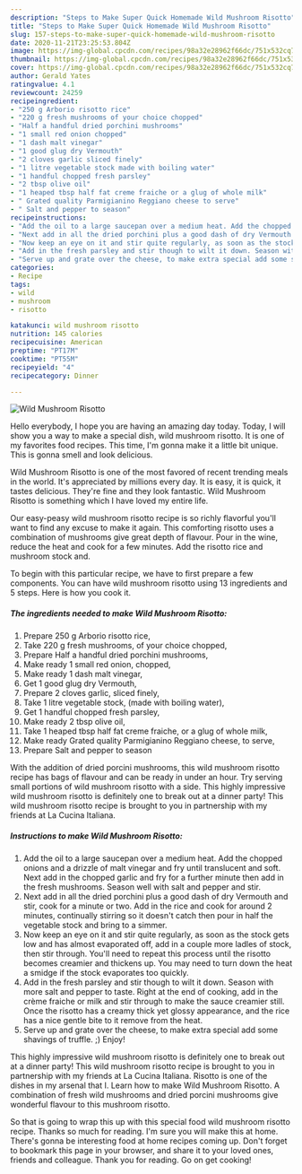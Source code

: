 ```yaml
---
description: "Steps to Make Super Quick Homemade Wild Mushroom Risotto"
title: "Steps to Make Super Quick Homemade Wild Mushroom Risotto"
slug: 157-steps-to-make-super-quick-homemade-wild-mushroom-risotto
date: 2020-11-21T23:25:53.804Z
image: https://img-global.cpcdn.com/recipes/98a32e28962f66dc/751x532cq70/wild-mushroom-risotto-recipe-main-photo.jpg
thumbnail: https://img-global.cpcdn.com/recipes/98a32e28962f66dc/751x532cq70/wild-mushroom-risotto-recipe-main-photo.jpg
cover: https://img-global.cpcdn.com/recipes/98a32e28962f66dc/751x532cq70/wild-mushroom-risotto-recipe-main-photo.jpg
author: Gerald Yates
ratingvalue: 4.1
reviewcount: 24259
recipeingredient:
- "250 g Arborio risotto rice"
- "220 g fresh mushrooms of your choice chopped"
- "Half a handful dried porchini mushrooms"
- "1 small red onion chopped"
- "1 dash malt vinegar"
- "1 good glug dry Vermouth"
- "2 cloves garlic sliced finely"
- "1 litre vegetable stock made with boiling water"
- "1 handful chopped fresh parsley"
- "2 tbsp olive oil"
- "1 heaped tbsp half fat creme fraiche or a glug of whole milk"
- " Grated quality Parmigianino Reggiano cheese to serve"
- " Salt and pepper to season"
recipeinstructions:
- "Add the oil to a large saucepan over a medium heat. Add the chopped onions and a drizzle of malt vinegar and fry until translucent and soft. Next add in the chopped garlic and fry for a further minute then add in the fresh mushrooms. Season well with salt and pepper and stir."
- "Next add in all the dried porchini plus a good dash of dry Vermouth and stir, cook for a minute or two. Add in the rice and cook for around 2 minutes, continually stirring so it doesn&#39;t catch then pour in half the vegetable stock and bring to a simmer."
- "Now keep an eye on it and stir quite regularly, as soon as the stock gets low and has almost evaporated off, add in a couple more ladles of stock, then stir through. You&#39;ll need to repeat this process until the risotto becomes creamier and thickens up. You may need to turn down the heat a smidge if the stock evaporates too quickly."
- "Add in the fresh parsley and stir though to wilt it down. Season with more salt and pepper to taste. Right at the end of cooking, add in the crème fraiche or milk and stir through to make the sauce creamier still. Once the risotto has a creamy thick yet glossy appearance, and the rice has a nice gentle bite to it remove from the heat."
- "Serve up and grate over the cheese, to make extra special add some shavings of truffle. ;) Enjoy!"
categories:
- Recipe
tags:
- wild
- mushroom
- risotto

katakunci: wild mushroom risotto 
nutrition: 145 calories
recipecuisine: American
preptime: "PT17M"
cooktime: "PT55M"
recipeyield: "4"
recipecategory: Dinner

---
```



![Wild Mushroom Risotto](https://img-global.cpcdn.com/recipes/98a32e28962f66dc/751x532cq70/wild-mushroom-risotto-recipe-main-photo.jpg)

Hello everybody, I hope you are having an amazing day today. Today, I will show you a way to make a special dish, wild mushroom risotto. It is one of my favorites food recipes. This time, I'm gonna make it a little bit unique. This is gonna smell and look delicious.

Wild Mushroom Risotto is one of the most favored of recent trending meals in the world. It's appreciated by millions every day. It is easy, it is quick, it tastes delicious. They're fine and they look fantastic. Wild Mushroom Risotto is something which I have loved my entire life.

Our easy-peasy wild mushroom risotto recipe is so richly flavorful you&#39;ll want to find any excuse to make it again. This comforting risotto uses a combination of mushrooms give great depth of flavour. Pour in the wine, reduce the heat and cook for a few minutes. Add the risotto rice and mushroom stock and.


To begin with this particular recipe, we have to first prepare a few components. You can have wild mushroom risotto using 13 ingredients and 5 steps. Here is how you cook it.

<!--inarticleads1-->

##### The ingredients needed to make Wild Mushroom Risotto:

1. Prepare 250 g Arborio risotto rice,
1. Take 220 g fresh mushrooms, of your choice chopped,
1. Prepare Half a handful dried porchini mushrooms,
1. Make ready 1 small red onion, chopped,
1. Make ready 1 dash malt vinegar,
1. Get 1 good glug dry Vermouth,
1. Prepare 2 cloves garlic, sliced finely,
1. Take 1 litre vegetable stock, (made with boiling water),
1. Get 1 handful chopped fresh parsley,
1. Make ready 2 tbsp olive oil,
1. Take 1 heaped tbsp half fat creme fraiche, or a glug of whole milk,
1. Make ready  Grated quality Parmigianino Reggiano cheese, to serve,
1. Prepare  Salt and pepper to season


With the addition of dried porcini mushrooms, this wild mushroom risotto recipe has bags of flavour and can be ready in under an hour. Try serving small portions of wild mushroom risotto with a side. This highly impressive wild mushroom risotto is definitely one to break out at a dinner party! This wild mushroom risotto recipe is brought to you in partnership with my friends at La Cucina Italiana. 

<!--inarticleads2-->

##### Instructions to make Wild Mushroom Risotto:

1. Add the oil to a large saucepan over a medium heat. Add the chopped onions and a drizzle of malt vinegar and fry until translucent and soft. Next add in the chopped garlic and fry for a further minute then add in the fresh mushrooms. Season well with salt and pepper and stir.
1. Next add in all the dried porchini plus a good dash of dry Vermouth and stir, cook for a minute or two. Add in the rice and cook for around 2 minutes, continually stirring so it doesn&#39;t catch then pour in half the vegetable stock and bring to a simmer.
1. Now keep an eye on it and stir quite regularly, as soon as the stock gets low and has almost evaporated off, add in a couple more ladles of stock, then stir through. You&#39;ll need to repeat this process until the risotto becomes creamier and thickens up. You may need to turn down the heat a smidge if the stock evaporates too quickly.
1. Add in the fresh parsley and stir though to wilt it down. Season with more salt and pepper to taste. Right at the end of cooking, add in the crème fraiche or milk and stir through to make the sauce creamier still. Once the risotto has a creamy thick yet glossy appearance, and the rice has a nice gentle bite to it remove from the heat.
1. Serve up and grate over the cheese, to make extra special add some shavings of truffle. ;) Enjoy!


This highly impressive wild mushroom risotto is definitely one to break out at a dinner party! This wild mushroom risotto recipe is brought to you in partnership with my friends at La Cucina Italiana. Risotto is one of the dishes in my arsenal that I. Learn how to make Wild Mushroom Risotto. A combination of fresh wild mushrooms and dried porcini mushrooms give wonderful flavour to this mushroom risotto. 

So that is going to wrap this up with this special food wild mushroom risotto recipe. Thanks so much for reading. I'm sure you will make this at home. There's gonna be interesting food at home recipes coming up. Don't forget to bookmark this page in your browser, and share it to your loved ones, friends and colleague. Thank you for reading. Go on get cooking!
